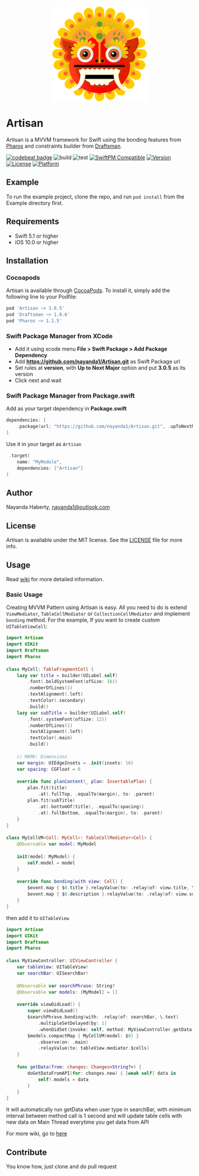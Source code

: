 <p align="center">
  <img width="256" height="256" src="Artisan.png"/>
</p>

# Artisan

Artisan is a MVVM framework for Swift using the bonding features from [Pharos](https://github.com/nayanda1/Pharos) and constraints builder from [Draftsman](https://github.com/nayanda1/Draftsman).

[![codebeat badge](https://codebeat.co/badges/a3e6f380-c48e-44bb-997c-56b9615c64b3)](https://codebeat.co/projects/github-com-nayanda1-artisan-main)
![build](https://github.com/nayanda1/Artisan/workflows/build/badge.svg)
![test](https://github.com/nayanda1/Artisan/workflows/test/badge.svg)
[![SwiftPM Compatible](https://img.shields.io/badge/SwiftPM-Compatible-brightgreen)](https://swift.org/package-manager/)
[![Version](https://img.shields.io/cocoapods/v/Artisan.svg?style=flat)](https://cocoapods.org/pods/Artisan)
[![License](https://img.shields.io/cocoapods/l/Artisan.svg?style=flat)](https://cocoapods.org/pods/Artisan)
[![Platform](https://img.shields.io/cocoapods/p/Artisan.svg?style=flat)](https://cocoapods.org/pods/Artisan)

## Example

To run the example project, clone the repo, and run `pod install` from the Example directory first.

## Requirements

- Swift 5.1 or higher
- iOS 10.0 or higher

## Installation

### Cocoapods

Artisan is available through [CocoaPods](https://cocoapods.org). To install
it, simply add the following line to your Podfile:

```ruby
pod 'Artisan ~> 3.0.5'
pod 'Draftsman ~> 1.0.6'
pod 'Pharos ~> 1.1.5'
```

### Swift Package Manager from XCode

- Add it using xcode menu **File > Swift Package > Add Package Dependency**
- Add **https://github.com/nayanda1/Artisan.git** as Swift Package url
- Set rules at **version**, with **Up to Next Major** option and put **3.0.5** as its version
- Click next and wait

### Swift Package Manager from Package.swift

Add as your target dependency in **Package.swift**

```swift
dependencies: [
    .package(url: "https://github.com/nayanda1/Artisan.git", .upToNextMajor(from: "3.0.5"))
]
```

Use it in your target as `Artisan`

```swift
 .target(
    name: "MyModule",
    dependencies: ["Artisan"]
)
```

## Author

Nayanda Haberty, nayanda1@outlook.com

## License

Artisan is available under the MIT license. See the [LICENSE](LICENSE) file for more info.

## Usage

Read [wiki](https://github.com/nayanda1/Artisan/wiki) for more detailed information.

### Basic Usage

Creating MVVM Pattern using Artisan is easy. All you need to do is extend `ViewMediator`, `TableCellMediator` or `CollectionCellMediator` and implement `bonding` method.
For the example, If you want to create custom `UITableViewCell`:

```swift
import Artisan
import UIKit
import Draftsman
import Pharos

class MyCell: TableFragmentCell {
    lazy var title = builder(UILabel.self)
        .font(.boldSystemFont(ofSize: 16))
        .numberOfLines(1)
        .textAlignment(.left)
        .textColor(.secondary)
        .build()
    lazy var subTitle = builder(UILabel.self)
        .font(.systemFont(ofSize: 12))
        .numberOfLines(1)
        .textAlignment(.left)
        .textColor(.main)
        .build()
    
    // MARK: Dimensions
    var margin: UIEdgeInsets = .init(insets: 16)
    var spacing: CGFloat = 6
    
    override func planContent(_ plan: InsertablePlan) {
        plan.fit(title)
            .at(.fullTop, .equalTo(margin), to: .parent)
        plan.fit(subTitle)
            .at(.bottomOf(title), .equalTo(spacing))
            .at(.fullBottom, .equalTo(margin), to: .parent)
    }
}

class MyCellVM<Cell: MyCell>: TableCellMediator<Cell> {
    @Observable var model: MyModel
    
    init(model: MyModel) {
        self.model = model
    }

    override func bonding(with view: Cell) {
        $event.map { $0.title }.relayValue(to: .relay(of: view.title, \.text))
        $event.map { $0.description }.relayValue(to: .relay(of: view.subTitle, \.text))
    }
}
```

then add it to `UITableView`

```swift
import Artisan
import UIKit
import Draftsman
import Pharos

class MyViewController: UIViewController {
    var tableView: UITableView!
    var searchBar: UISearchBar!
  
    @Observable var searchPhrase: String?
    @Observable var models: [MyModel] = []

    override viewDidLoad() {
        super.viewDidLoad()
        $searchPhrase.bonding(with: .relay(of: searchBar, \.text)
            .multipleSetDelayed(by: 1)
            .whenDidSet(invoke: self, method: MyViewController.getData(from:))
        $models.compactMap { MyCellVM(model: $0) }
            .observe(on: .main)
            .relayValue(to: tableView.mediator.$cells)
    }

    func getData(from: changes: Changes<String?>) {
        doGetDataFromAPI(for: changes.new) { [weak self] data in
            self?.models = data
        }
    }
}
```

It will automatically run getData when user type in searchBar, with minimum interval between method call is 1 second and will update table cells with new data on Main Thread everytime you get data from API

For more wiki, go to [here](https://github.com/nayanda1/Artisan/wiki)

## Contribute

You know how, just clone and do pull request
